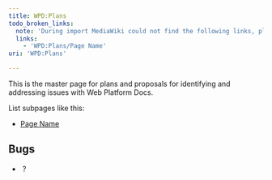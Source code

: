 ```yaml
---
title: WPD:Plans
todo_broken_links:
  note: 'During import MediaWiki could not find the following links, please fix and adjust this list.'
  links:
    - 'WPD:Plans/Page Name'
uri: 'WPD:Plans'

---
```

This is the master page for plans and proposals for identifying and addressing issues with Web Platform Docs.

List subpages like this:

-   [Page Name](/w/index.php?title=WPD:Plans/Page_Name&action=edit&redlink=1)

## Bugs

-    ?
